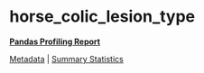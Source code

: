 # horse_colic_lesion_type

[**Pandas Profiling Report**](https://epistasislab.github.io/pmlb/profile/horse_colic_lesion_type.html)

[Metadata](metadata.yaml) | [Summary Statistics](summary_stats.tsv)

